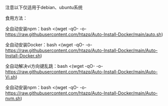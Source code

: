 

注意以下仅适用于debian、ubuntu系统

食用方法：     

全自动安装npm：bash <(wget -qO- -o- https://raw.githubusercontent.com/htazq/Auto-Install-Docker/main/auto.sh)

全自动安装Docker：bash <(wget -qO- -o- https://raw.githubusercontent.com/htazq/Auto-Install-Docker/main/Auto-Install-Docker.sh)

全自动解决vi方向键乱跳：bash <(wget -qO- -o- https://raw.githubusercontent.com/htazq/Auto-Install-Docker/main/Auto-Vi.sh)

全自动安装npm：bash <(wget -qO- -o- https://raw.githubusercontent.com/htazq/Auto-Install-Docker/main/Auto-nvm.sh)
